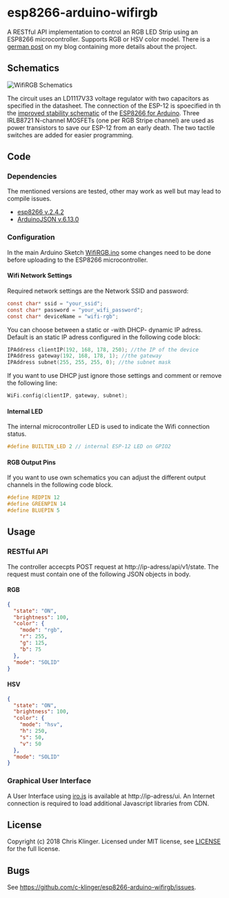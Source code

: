# esp8266-arduino-wifirgb

A RESTful API implementation to control an RGB LED Strip using an ESP8266 microcontroller. Supports RGB or HSV color model. There is a [german post](https://chrisklinger.de/2018/05/arduino-esp8266-wifi-steuerung-fuer-einen-rgb-led-strip/) on my blog containing more details about the project.

## Schematics
![WifiRGB Schematics](https://github.com/c-klinger/esp8266-arduino-wifirgb/raw/master/schematics/wifirgb_schematics.png)

The circuit uses an LD1117V33 voltage regulator with two capacitors as specified in the datasheet. The connection of the ESP-12 is spoecified in th the [improved stability schematic](https://github.com/esp8266/Arduino/blob/master/doc/ESP_improved_stability.png) of the [ESP8266 for Arduino](https://github.com/esp8266/Arduino/). Three IRLB8721 N-channel MOSFETs (one per RGB Stripe channel) are used as power transistors to save our ESP-12 from an early death. The two tactile switches are added for easier programming.

## Code
### Dependencies
The mentioned versions are tested, other may work as well but may lead to compile issues.
* [esp8266 v.2.4.2](https://github.com/esp8266/Arduino)
* [ArduinoJSON v.6.13.0](https://github.com/bblanchon/ArduinoJson)

### Configuration

In the main Arduino Sketch [WifiRGB.ino](https://github.com/c-klinger/esp8266-arduino-wifirgb/blob/master/esp8266-arduino-wifirgb/WifiRGB.ino) some changes need to be done before uploading to the ESP8266 microcontroller.

#### Wifi Network Settings
Required network settings are the Network SSID and password:
```c
const char* ssid = "your_ssid";
const char* password = "your_wifi_password";
const char* deviceName = "wifi-rgb";
```

You can choose between a static or -with DHCP- dynamic IP adress. Default is an static IP adress configured in the following code block:
```c
IPAddress clientIP(192, 168, 178, 250); //the IP of the device
IPAddress gateway(192, 168, 178, 1); //the gateway
IPAddress subnet(255, 255, 255, 0); //the subnet mask
```

If you want to use DHCP just ignore those settings and comment or remove the following line:
```c
WiFi.config(clientIP, gateway, subnet);
```

#### Internal LED
The internal microcontroller LED is used to indicate the Wifi connection status.
```c
#define BUILTIN_LED 2 // internal ESP-12 LED on GPIO2
```

#### RGB Output Pins
If you want to use own schematics you can adjust the different output channels in the following code block.

```c
#define REDPIN 12
#define GREENPIN 14
#define BLUEPIN 5
```

## Usage

### RESTful API

The controller accecpts POST request at http://ip-adress/api/v1/state. The request must contain one of the following JSON objects in body.

#### RGB
```json
{
  "state": "ON",
  "brightness": 100,
  "color": {
    "mode": "rgb",
    "r": 255,
    "g": 125,
    "b": 75
  },
  "mode": "SOLID"
}
```

#### HSV
```json
{
  "state": "ON",
  "brightness": 100,
  "color": {
    "mode": "hsv",
    "h": 250,
    "s": 50,
    "v": 50
  },
  "mode": "SOLID"
}
```

### Graphical User Interface

A User Interface using [iro.js](https://github.com/jaames/iro.js) is available at http://ip-adress/ui. An Internet connection is required to load additional Javascript libraries from CDN.

## License
Copyright (c) 2018 Chris Klinger. Licensed under MIT license, see  [LICENSE](https://github.com/c-klinger/esp8266-arduino-wifirgb/blob/master/LICENSE.md) for the full license.

## Bugs
See <https://github.com/c-klinger/esp8266-arduino-wifirgb/issues>.

